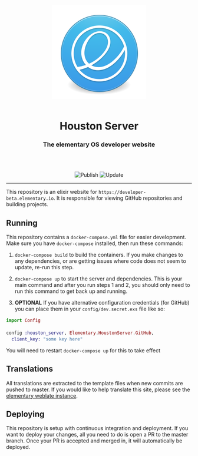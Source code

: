<div align="center">
  <a href="https://developer-beta.elementary.io" align="center">
    <center align="center">
      <img src="assets/static/elementary.svg" alt="elementary" align="center">
    </center>
  </a>
  <br>
  <h1 align="center"><center>Houston Server</center></h1>
  <h3 align="center"><center>The elementary OS developer website</center></h3>
  <br>
  <br>
</div>

<p align="center">
  <img src="https://github.com/elementary/houston-server/workflows/Publish/badge.svg" alt="Publish">
  <img src="https://github.com/elementary/houston-server/workflows/Update/badge.svg" alt="Update">
</p>

---

This repository is an elixir website for `https://developer-beta.elementary.io`.
It is responsible for viewing GitHub repositories and building projects.

## Running

This repository contains a `docker-compose.yml` file for easier development.
Make sure you have `docker-compose` installed, then run these commands:

1) `docker-compose build` to build the containers. If you make changes to any
dependencies, or are getting issues where code does not seem to update, re-run
this step.

2) `docker-compose up` to start the server and dependencies. This is your main
command and after you run steps 1 and 2, you should only need to run this
command to get back up and running.

3) **OPTIONAL** If you have alternative configuration credentials (for GitHub)
you can place them in your `config/dev.secret.exs` file like so:

```ex
import Config

config :houston_server, Elementary.HoustonServer.GitHub,
  client_key: "some key here"
```

You will need to restart `docker-compose up` for this to take effect

## Translations

All translations are extracted to the template files when new commits are
pushed to master. If you would like to help translate this site, please see the
[elementary weblate instance](https://l10n.elementary.io/).

## Deploying

This repository is setup with continuous integration and deployment. If you want
to deploy your changes, all you need to do is open a PR to the master branch.
Once your PR is accepted and merged in, it will automatically be deployed.
